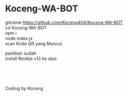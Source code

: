 # Koceng-WA-BOT

gitclone https://github.com/Koceng404/Koceng-WA-BOT <br>
cd Koceng-WA-BOT <br>
npm i <br>
node index.js <br>
scan Kode QR yang Muncul. <br>

pastikan sudah <br>
install Nodejs v12 ke atas <br>



<br>

<br>

<br>

Coding by Koceng
